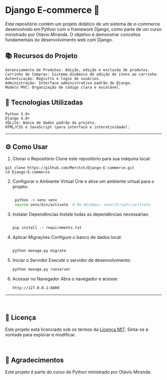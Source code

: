 # Django E-commerce 🛒

Este repositório contém um projeto didático de um sistema de e-commerce desenvolvido em Python com o framework Django,
como parte de um curso ministrado por Otávio Miranda. O objetivo é demonstrar conceitos fundamentais do desenvolvimento web com Django.

## 📚  Recursos do Projeto

    Gerenciamento de Produtos: Adição, edição e exclusão de produtos.
    Carrinho de Compras: Sistema dinâmico de adição de itens ao carrinho.
    Autenticação: Registro e login de usuários.
    Administração: Interface administrativa padrão do Django.
    Modelo MVC: Organização de código clara e escalável.

## 🚀 Tecnologias Utilizadas

    Python 3.9+
    Django 4.0+
    SQLite: Banco de dados padrão do projeto.
    HTML/CSS e JavaScript (para interface e interatividade).

---

## ⚙️ Como Usar

  1. Clonar o Repositório Clone este repositório para sua máquina local:
    
    git clone https://github.com/Merctxt/Django-E-commerce.git
    cd Django-E-commerce

2. Configurar o Ambiente Virtual Crie e ative um ambiente virtual para o projeto:
   ```bash
   
    python -m venv venv
    source venv/bin/activate  # No Windows: venv\Scripts\activate

3. Instalar Dependências Instale todas as dependências necessárias:
    ```bash
    
    pip install -r requirements.txt

4. Aplicar Migrações Configure o banco de dados local:
    ```bash
    
    python manage.py migrate

5. Iniciar o Servidor Execute o servidor de desenvolvimento:
    ```bash
    python manage.py runserver

6. Acessar no Navegador Abra o navegador e acesse:
    ```bash
   http://127.0.0.1:8000

---

<br>

## 📝 Licença

Este projeto está licenciado sob os termos da [Licença MIT](./LICENSE). 
Sinta-se à vontade para explorar e modificar.

<br>

## 🙌 Agradecimentos

Este projeto é parte do curso de Python ministrado por Otávio Miranda.
